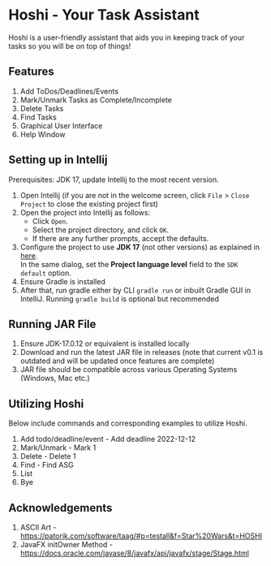 # Hoshi - Your Task Assistant

Hoshi is a user-friendly assistant that aids you in keeping track of your tasks so you will be on top of things!


## Features

1. Add ToDos/Deadlines/Events
2. Mark/Unmark Tasks as Complete/Incomplete
3. Delete Tasks
4. Find Tasks
5. Graphical User Interface
6. Help Window


## Setting up in Intellij

Prerequisites: JDK 17, update Intellij to the most recent version.

1. Open Intellij (if you are not in the welcome screen, click `File` > `Close Project` to close the existing project first)
2. Open the project into Intellij as follows:
    - Click `Open`.
    - Select the project directory, and click `OK`.
    - If there are any further prompts, accept the defaults.
3. Configure the project to use **JDK 17** (not other versions) as explained in [here](https://www.jetbrains.com/help/idea/sdk.html#set-up-jdk).<br>
   In the same dialog, set the **Project language level** field to the `SDK default` option.
4. Ensure Gradle is installed
5. After that, run gradle either by CLI `gradle run` or inbuilt Gradle GUI in IntelliJ. Running `gradle build` is optional but recommended

## Running JAR File

1. Ensure JDK-17.0.12 or equivalent is installed locally
2. Download and run the latest JAR file in releases (note that current v0.1 is outdated and will be updated once features are complete)
3. JAR file should be compatible across various Operating Systems (Windows, Mac etc.)

## Utilizing Hoshi

Below include commands and corresponding examples to utilize Hoshi.

1. Add todo/deadline/event - Add deadline 2022-12-12
2. Mark/Unmark - Mark 1
3. Delete - Delete 1
4. Find - Find ASG
5. List
6. Bye

## Acknowledgements

1. ASCII Art - https://patorjk.com/software/taag/#p=testall&f=Star%20Wars&t=HOSHI
2. JavaFX initOwner Method - https://docs.oracle.com/javase/8/javafx/api/javafx/stage/Stage.html